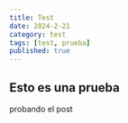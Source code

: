 ```yaml
---
title: Test
date: 2024-2-21
category: test
tags: [test, prueba]
published: true
---
```


## Esto es una prueba
probando el post